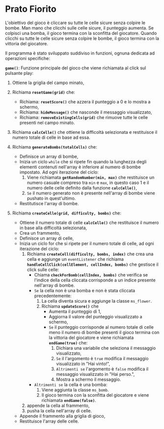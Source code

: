 # Prato Fiorito

L'obiettivo del gioco è cliccare su tutte le celle sicure senza colpire le bombe. Man mano che clicchi sulle celle sicure, il punteggio aumenta. Se colpisci una bomba, il gioco termina con la sconfitta del giocatore. Quando clicchi su tutte le celle sicure senza colpire le bombe, il gioco termina con la vittoria del giocatore.

Il programma è stato sviluppato suddiviso in funzioni, ognuna dedicata ad operazioni specifiche:

**`game()`**: Funzione principale del gioco che viene richiamata al click sul pulsante play:
1. Ottiene la griglia del campo minato,

2. Richiama **`resetGame(grid)`** che:
    - Richiama: **`resetScore()`** che azzera il punteggio a 0 e lo mostra a schermo,
    - Richiama: **`hideMessage()`** che nasconde il messaggio visualizzato,
    - Richiama: **`removeExistingCells(grid)`** che rimuove tutte le celle presenti nel campo minato. 

3. Richiama **`calcCelle()`** che ottiene la difficoltà selezionata e restituisce il numero totale di celle in base ad essa.

4. Richiama **`generateBombs(totalCells)`** che: 
    - Definisce un array di bombe,
    - Inizia un ciclo `while` che si ripete fin quando la lunghezza degli elementi contenuti nell'array è inferiore al numero di bombe impostato. Ad ogni iterazione del ciclo:
        1. Viene richiamata **`getRandomNumber(min, max)`** che restituisce un numero casuale compreso tra `min` e `max`, in questo caso 1 e il numero delle celle definito dalla funzione **`calcCelle()`**,
        2. `Se` il numero generato non è presente nell'array di bombe viene pushato in quest'ultimo.
    - Restitutisce l'array di bombe.

5. Richiama **`createCelle(grid, difficulty, bombs)`** che:
    - Ottiene il numero totale di celle **`calcCelle()`** che restituisce il numero in base alla difficoltà selezionata,
    - Crea un frammento,
    - Definisce un array di celle,
    - Inizia un ciclo for che si ripete per il numero totale di celle, ad ogni iterazione del ciclo:
        1. Richiama **`createCell(difficulty, bombs, index)`** che crea una cella e aggiunge un `eventListener` che richiama **`handleCellClick(cellElement, cellIndex, bombs)`** che gestisce il click sulle celle:
            - Chiama **`checkForBomb(cellIndex, bombs)`** che verifica se l'indice della cella cliccata corrisponde a un indice presente nell'array di bombe.
            - `Se` la cella non è una bomba e non è stata cliccata precedentemente:
                1. La cella diventa sicura e aggiunge la classe `ms_flower`.
                2. Richiama **`updateScore()`** che
                    - Aumenta il punteggio di 1,
                    - Aggiorna il valore del punteggio visualizzato a schermo,
                    - `Se` il punteggio corrisponde al numero totale di celle meno il numero di bombe presenti il gioco termina con la vittoria del giocatore e viene richiamata **`endGame(true)`** che:
                        1. Dichiara una variabile che seleziona il messaggio visualizzato,
                        2. `Se` il l'argomento è `true` modifica il messaggio visualizzato in "Hai vinto!",
                        3. `Altrimenti se` l'argomento è `false` modifica il messaggio visualizzato in "Hai perso.",
                        4. Mostra a schermo il messaggio.
            - `Altrimenti se` la cella è una bomba:
                1. Viene aggiunta la classe `ms_bomb`.
                2. Il gioco termina con la sconfitta del giocatore e viene richiamata **`endGame(false)`**.
        2. appende la cella al frammento,
        3. pusha la cella nell'array di celle.
    - Appende il frammento alla griglia di gioco,
    - Restituisce l'array delle celle.
